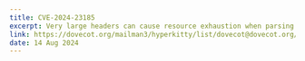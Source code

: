 ```yaml
---
title: CVE-2024-23185
excerpt: Very large headers can cause resource exhaustion when parsing message
link: https://dovecot.org/mailman3/hyperkitty/list/dovecot@dovecot.org/thread/TEVOFHCKWZW62C6NAM25S3K7CL6KUL2J/
date: 14 Aug 2024
---
```


